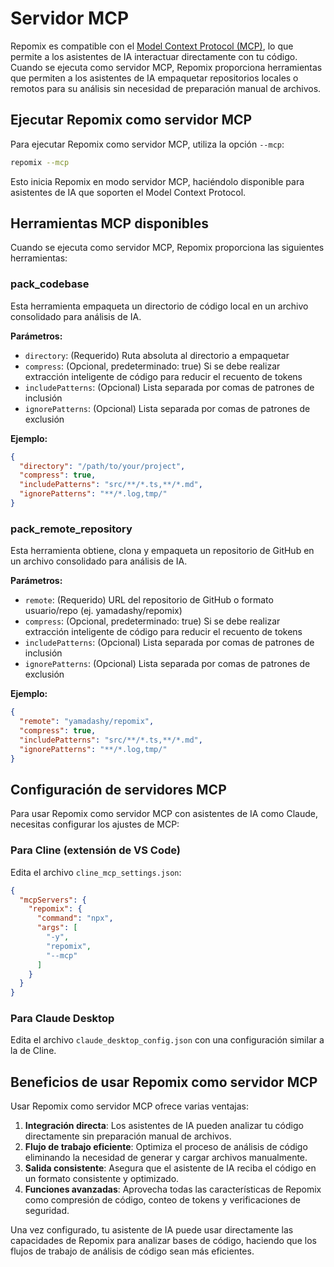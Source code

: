 # Servidor MCP

Repomix es compatible con el [Model Context Protocol (MCP)](https://modelcontextprotocol.io), lo que permite a los asistentes de IA interactuar directamente con tu código. Cuando se ejecuta como servidor MCP, Repomix proporciona herramientas que permiten a los asistentes de IA empaquetar repositorios locales o remotos para su análisis sin necesidad de preparación manual de archivos.

## Ejecutar Repomix como servidor MCP

Para ejecutar Repomix como servidor MCP, utiliza la opción `--mcp`:

```bash
repomix --mcp
```

Esto inicia Repomix en modo servidor MCP, haciéndolo disponible para asistentes de IA que soporten el Model Context Protocol.

## Herramientas MCP disponibles

Cuando se ejecuta como servidor MCP, Repomix proporciona las siguientes herramientas:

### pack_codebase

Esta herramienta empaqueta un directorio de código local en un archivo consolidado para análisis de IA.

**Parámetros:**
- `directory`: (Requerido) Ruta absoluta al directorio a empaquetar
- `compress`: (Opcional, predeterminado: true) Si se debe realizar extracción inteligente de código para reducir el recuento de tokens
- `includePatterns`: (Opcional) Lista separada por comas de patrones de inclusión
- `ignorePatterns`: (Opcional) Lista separada por comas de patrones de exclusión

**Ejemplo:**
```json
{
  "directory": "/path/to/your/project",
  "compress": true,
  "includePatterns": "src/**/*.ts,**/*.md",
  "ignorePatterns": "**/*.log,tmp/"
}
```

### pack_remote_repository

Esta herramienta obtiene, clona y empaqueta un repositorio de GitHub en un archivo consolidado para análisis de IA.

**Parámetros:**
- `remote`: (Requerido) URL del repositorio de GitHub o formato usuario/repo (ej. yamadashy/repomix)
- `compress`: (Opcional, predeterminado: true) Si se debe realizar extracción inteligente de código para reducir el recuento de tokens
- `includePatterns`: (Opcional) Lista separada por comas de patrones de inclusión
- `ignorePatterns`: (Opcional) Lista separada por comas de patrones de exclusión

**Ejemplo:**
```json
{
  "remote": "yamadashy/repomix",
  "compress": true,
  "includePatterns": "src/**/*.ts,**/*.md",
  "ignorePatterns": "**/*.log,tmp/"
}
```

## Configuración de servidores MCP

Para usar Repomix como servidor MCP con asistentes de IA como Claude, necesitas configurar los ajustes de MCP:

### Para Cline (extensión de VS Code)

Edita el archivo `cline_mcp_settings.json`:

```json
{
  "mcpServers": {
    "repomix": {
      "command": "npx",
      "args": [
        "-y",
        "repomix",
        "--mcp"
      ]
    }
  }
}
```

### Para Claude Desktop

Edita el archivo `claude_desktop_config.json` con una configuración similar a la de Cline.

## Beneficios de usar Repomix como servidor MCP

Usar Repomix como servidor MCP ofrece varias ventajas:

1. **Integración directa**: Los asistentes de IA pueden analizar tu código directamente sin preparación manual de archivos.
2. **Flujo de trabajo eficiente**: Optimiza el proceso de análisis de código eliminando la necesidad de generar y cargar archivos manualmente.
3. **Salida consistente**: Asegura que el asistente de IA reciba el código en un formato consistente y optimizado.
4. **Funciones avanzadas**: Aprovecha todas las características de Repomix como compresión de código, conteo de tokens y verificaciones de seguridad.

Una vez configurado, tu asistente de IA puede usar directamente las capacidades de Repomix para analizar bases de código, haciendo que los flujos de trabajo de análisis de código sean más eficientes.
